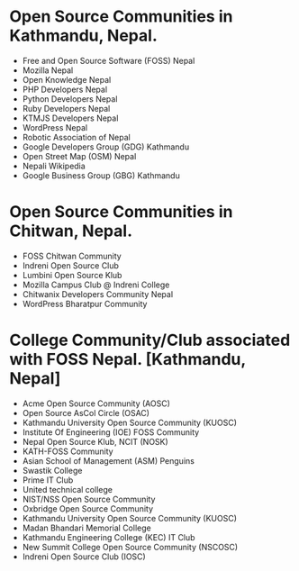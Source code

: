 # Open Source Communities in Kathmandu, Nepal.
* Free and Open Source Software (FOSS) Nepal
* Mozilla Nepal
* Open Knowledge Nepal
* PHP Developers Nepal
* Python Developers Nepal
* Ruby Developers Nepal
* KTMJS Developers Nepal
* WordPress Nepal
* Robotic Association of Nepal
* Google Developers Group (GDG) Kathmandu
* Open Street Map (OSM) Nepal
* Nepali Wikipedia
* Google Business Group (GBG) Kathmandu

# Open Source Communities in Chitwan, Nepal.

* FOSS Chitwan Community
* Indreni Open Source Club
* Lumbini Open Source Klub
* Mozilla Campus Club @ Indreni College
* Chitwanix Developers Community Nepal
* WordPress Bharatpur Community

# College Community/Club associated with FOSS Nepal. [Kathmandu, Nepal]
* Acme Open Source Community (AOSC)
* Open Source AsCol Circle (OSAC)
* Kathmandu University Open Source Community (KUOSC)
* Institute Of Engineering (IOE) FOSS Community
* Nepal Open Source Klub, NCIT (NOSK)
* KATH-FOSS Community
* Asian School of Management (ASM) Penguins
* Swastik College
* Prime IT Club
* United technical college
* NIST/NSS Open Source Community
* Oxbridge Open Source Community
* Kathmandu University Open Source Community (KUOSC)
* Madan Bhandari Memorial College
* Kathmandu Engineering College (KEC) IT Club
* New Summit College Open Source Community (NSCOSC)
* Indreni Open Source Club (IOSC)

